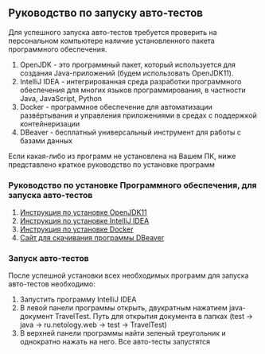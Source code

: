 ## Руководство по запуску авто-тестов

Для успешного запуска авто-тестов требуется проверить на персональном компьютере наличие установленного пакета программного обеспечения. 
1. OpenJDK - это программный пакет, который используется для создания Java-приложений (будем использовать OpenJDK11).
2. IntelliJ IDEA - интегрированная среда разработки программного обеспечения для многих языков программирования, в частности Java, JavaScript, Python
3. Docker - программное обеспечение для автоматизации развёртывания и управления приложениями в средах с поддержкой контейнеризации
4. DBeaver - бесплатный универсальный инструмент для работы с базами данных

Если какая-либо из программ не установлена на Вашем ПК, ниже представлено краткое руководство по установке программ

### Руководство по установке Программного обеспечения, для запуска авто-тестов
1. [Инструкция по установке OpenJDK11](https://github.com/netology-code/javaqa-homeworks/blob/master/intro/openjdk11-manual.md)
2. [Инструкция по установке IntelliJ IDEA](https://github.com/netology-code/javaqa-homeworks/blob/master/intro/idea.md)
3. [Инструкция по установке Docker](https://github.com/netology-code/aqa-homeworks/blob/aqa4/docker/installation.md)
4. [Сайт для скачивания программы DBeaver](https://dbeaver.io/)

### Запуск авто-тестов
После успешной установки всех необходимых программ для запуска авто-тестов необходимо:
1. Запустить программу IntelliJ IDEA
2. В левой панели программы открыть, двукратным нажатием java-документ TravelTest. Путь для открытия документа в папках (test → java → ru.netology.web → test → TravelTest)
3. В верхней панели программы найти зеленый треугольник и однократно нажать на него. Все авто-тесты запустятся


